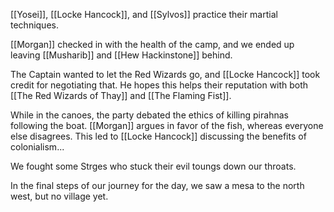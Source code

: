 [[Yosei]], [[Locke Hancock]], and [[Sylvos]] practice their martial techniques.

[[Morgan]] checked in with the health of the camp, and we ended up leaving [[Musharib]] and [[Hew Hackinstone]] behind.

The Captain wanted to let the Red Wizards go, and [[Locke Hancock]] took credit for negotiating that. He hopes this helps their reputation with both [[The Red Wizards of Thay]] and [[The Flaming Fist]].

While in the canoes, the party debated the ethics of killing pirahnas following the boat. [[Morgan]] argues in favor of the fish, whereas everyone else disagrees. This led to [[Locke Hancock]] discussing the benefits of colonialism...

We fought some Strges who stuck their evil toungs down our throats.

In the final steps of our journey for the day, we saw a mesa to the north west, but no village yet.